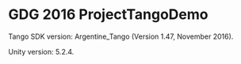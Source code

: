 # GDG 2016 ProjectTangoDemo
Tango SDK version:  Argentine_Tango (Version 1.47, November 2016).

Unity version: 5.2.4.

